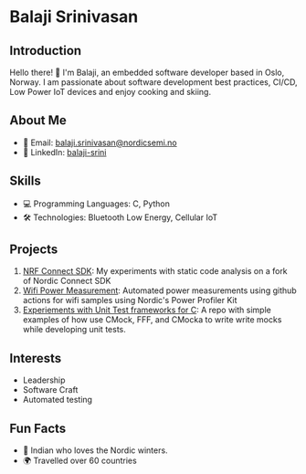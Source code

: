 # Balaji Srinivasan

## Introduction

Hello there! 👋 I'm Balaji, an embedded software developer based in Oslo, Norway. I am passionate about software development best practices, CI/CD, Low Power IoT devices and enjoy cooking and skiing.

## About Me

- 📧 Email: balaji.srinivasan@nordicsemi.no
- 📱 LinkedIn: [balaji-srini](https://www.linkedin.com/in/balaji-srini/)

## Skills

- 💻 Programming Languages: C, Python
- 🛠️ Technologies: Bluetooth Low Energy, Cellular IoT

## Projects

1. [NRF Connect SDK](https://github.com/balaji-nordic/sdk-nrf): My experiments with static code analysis on a fork of Nordic Connect SDK
2. [Wifi Power Measurement](https://github.com/balaji-nordic/wifi-power-meas-test): Automated power measurements using github actions for wifi samples using Nordic's Power Profiler Kit 
3. [Experiements with Unit Test frameworks for C](https://github.com/balaji-nordic/unit-test-experiments): A repo with simple examples of how use CMock, FFF, and CMocka to write write mocks while developing unit tests. 

## Interests

- Leadership
- Software Craft
- Automated testing

## Fun Facts

- :ski: Indian who loves the Nordic winters.
- :earth_africa: Travelled over 60 countries
